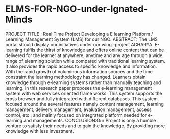 # ELMS-FOR-NGO-under-Ignated-Minds
PROJECT TITLE : Real Time Project Developing a E learning Platform / Learning Management System (LMS) for our NGO.
ABSTRACT:
The LMS portal should display our initiatives under our wing -project ACHARYA 
.E-learning fulfils the thirst of knowledge and offers online content that can be delivered for the learner at anywhere, anytime and any age through a wide range of elearning solution while compared with traditional learning system. It also provides the rapid access to specific knowledge and information. With the rapid growth of voluminous information sources and the time constraint the learning methodology has changed. Learners obtain knowledge through e-learning systems rather than manually teaching and learning. In this research paper proposes the e-learning management system with web services oriented frame works. This system supports the cross browser and fully integrated with different databases. This system focused around the several features namely content management, learning management, delivery management, evaluation management, access control, etc., and mainly focused on integrated platform needed for e-learning and managements.
CONCLUSION:Our Project is only a humble venture to satisfy their needs and to gain the knowledge. By providing more knowledge with less investment.


